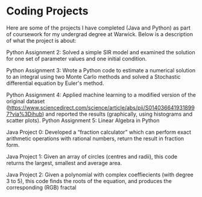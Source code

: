# Coding Projects
Here are some of the projects I have completed (Java and Python) as part of coursework for my undergrad degree at Warwick.
Below is a description of what the project is about:

Python Assignment 2:  Solved a simple SIR model and examined the solution for one set
                      of parameter values and one initial condition.
                      
Python Assignment 3: Wrote a Python code to estimate a numerical solution to an integral using two Monte Carlo methods
                     and solved a Stochastic differential equation by Euler's method.
                     
Python Assignment 4: Applied machine learning to a modified version of the original dataset (https://www.sciencedirect.com/science/article/abs/pii/S0140366419318997?via%3Dihub) and reported the results (graphically, using histograms and scatter plots).
Python Assignment 5: Linear Algebra in Python

Java Project 0: Developed a “fraction calculator” which can perform exact arithmetic operations with rational numbers,
                return the result in fraction form.
                
Java Project 1: Given an array of circles (centres and radii), this code returns the largest, smallest and average area.

Java Project 2: Given a polynomial with complex coeffiecients (with degree 3 to 5), this code finds the roots of the equation,
                and produces the corresponding (RGB) fractal
